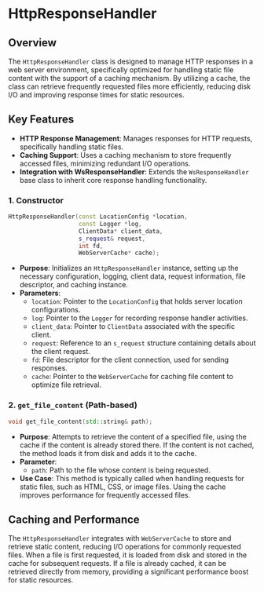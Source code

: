 # HttpResponseHandler

## Overview

The `HttpResponseHandler` class is designed to manage HTTP responses in a web server environment, specifically optimized for handling static file content with the support of a caching mechanism. By utilizing a cache, the class can retrieve frequently requested files more efficiently, reducing disk I/O and improving response times for static resources.

## Key Features

- **HTTP Response Management**: Manages responses for HTTP requests, specifically handling static files.
- **Caching Support**: Uses a caching mechanism to store frequently accessed files, minimizing redundant I/O operations.
- **Integration with WsResponseHandler**: Extends the `WsResponseHandler` base class to inherit core response handling functionality.

### 1. Constructor

```cpp
HttpResponseHandler(const LocationConfig *location,
                    const Logger *log,
                    ClientData* client_data,
                    s_request& request,
                    int fd,
                    WebServerCache* cache);
```

- **Purpose**: Initializes an `HttpResponseHandler` instance, setting up the necessary configuration, logging, client data, request information, file descriptor, and caching instance.
- **Parameters**:
    - `location`: Pointer to the `LocationConfig` that holds server location configurations.
    - `log`: Pointer to the `Logger` for recording response handler activities.
    - `client_data`: Pointer to `ClientData` associated with the specific client.
    - `request`: Reference to an `s_request` structure containing details about the client request.
    - `fd`: File descriptor for the client connection, used for sending responses.
    - `cache`: Pointer to the `WebServerCache` for caching file content to optimize file retrieval.

### 2. `get_file_content` (Path-based)

```cpp
void get_file_content(std::string& path);
```

- **Purpose**: Attempts to retrieve the content of a specified file, using the cache if the content is already stored there. If the content is not cached, the method loads it from disk and adds it to the cache.
- **Parameter**:
    - `path`: Path to the file whose content is being requested.
- **Use Case**: This method is typically called when handling requests for static files, such as HTML, CSS, or image files. Using the cache improves performance for frequently accessed files.


## Caching and Performance

The `HttpResponseHandler` integrates with `WebServerCache` to store and retrieve static content, reducing I/O operations for commonly requested files. When a file is first requested, it is loaded from disk and stored in the cache for subsequent requests. If a file is already cached, it can be retrieved directly from memory, providing a significant performance boost for static resources.
